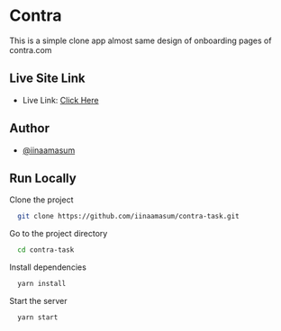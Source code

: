 
# Contra

This is a simple clone app almost same design of onboarding pages of contra.com


## Live Site Link

- Live Link: [Click Here](https://contra-task.vercel.app/)


## Author

- [@iinaamasum](http://iinaamasum-3ec05.web.app/)


## Run Locally

Clone the project

```bash
  git clone https://github.com/iinaamasum/contra-task.git
```

Go to the project directory

```bash
  cd contra-task
```

Install dependencies

```bash
  yarn install
```

Start the server

```bash
  yarn start
```

